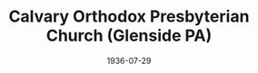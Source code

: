---
date: &id001 1936-07-29
end_date: null
location:
  address: 734 Willow Grove Avenue at Church Road
  city: Glenside
  state: PA
minister:
- end: 1940-01-01
  name: Cary Weisiger
  start: 1937-01-01
  type: Pastor
- end: 1943-01-01
  name: Theodore Jansma
  start: 1941-01-01
  type: Pastor
- end: 1951-01-01
  name: Eugene Bradford
  start: 1944-01-01
  type: Pastor
- end: 1961-01-01
  name: Robert Atwell
  start: 1952-01-01
  type: Pastor
- end: 1967-01-01
  name: Larry Sibley
  start: 1963-01-01
  type: Pastor
- end: 1971-01-01
  name: Henry Coray
  start: 1967-01-01
  type: Pastor
- end: 1977-01-01
  name: Robert Drake
  start: 1972-01-01
  type: Pastor
- end: 1980-01-01
  name: Daniel Morse
  start: 1978-01-01
  type: Pastor
- end: 1994-01-01
  name: Steven Miller
  start: 1981-01-01
  type: Pastor
- end: 2007-01-01
  name: A. Craig Troxel
  start: 1995-01-01
  type: Pastor
- end: null
  name: J. Mark Sallade
  start: 2008-01-01
  type: Pastor
- end: 2004-01-01
  name: Chad E. Bond
  start: 2001-01-01
  type: Associate Pastor
- end: 2008-01-01
  name: J. Mark Sallade
  start: 2006-01-01
  type: Associate Pastor
ministers:
- Cary Weisiger
- Theodore Jansma
- Eugene Bradford
- Robert Atwell
- Larry Sibley
- Henry Coray
- Robert Drake
- Daniel Morse
- Steven Miller
- A. Craig Troxel
- J. Mark Sallade
- Chad E. Bond
- J. Mark Sallade
name: Calvary Orthodox Presbyterian Church
names:
- end: null
  name: Calvary Orthodox Presbyterian Church
  start: 1936-07-29
origination_date: *id001
raw_data: 'PENNSYLVANIA

  Glenside

  Calvary Orthodox Presbyterian Church  (July 29, 1936- )

  734 Willow Grove Avenue at Church Road

  Pastors: Cary Weisiger, 1937-40

  Theodore Jansma, 1941-43

  Eugene Bradford, 1944-51

  Robert Atwell, 1952-61

  Larry Sibley, 1963-67

  Henry Coray, 1967-71

  Robert Drake, 1972-77

  Daniel Morse, 1978-80

  Steven Miller, 1981-94

  A. Craig Troxel, 1995-2007

  J. Mark Sallade, 2008-

  Assoc. Pastors: Chad E. Bond, 2001-4

  J. Mark Sallade, 2006-8

  '
received_from: null
states:
- PA
status:
  active: true
  end_date: null
  reason: null
  received_from: null
  withdrawal_to: null
title: Calvary Orthodox Presbyterian Church (Glenside PA)
year_established:
- 1936

---